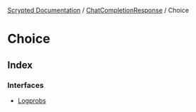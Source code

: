 [Scrypted Documentation](../../../../globals.md) / [ChatCompletionResponse](../../index.md) / Choice

# Choice

## Index

### Interfaces

- [Logprobs](interfaces/Logprobs.md)
